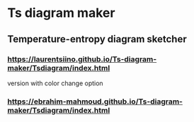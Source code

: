 # Ts diagram maker
## Temperature-entropy diagram sketcher
### https://laurentsiino.github.io/Ts-diagram-maker/Tsdiagram/index.html
version with color change option
### https://ebrahim-mahmoud.github.io/Ts-diagram-maker/Tsdiagram/index.html

